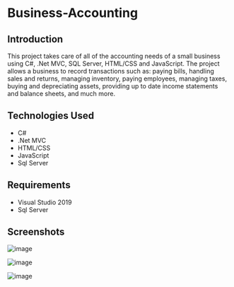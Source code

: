 # Business-Accounting

## Introduction  
This project takes care of all of the accounting needs of a small business using C#, .Net MVC, SQL Server, HTML/CSS and JavaScript.  The project allows a business to record transactions such as: paying bills, handling sales and returns, managing inventory, paying employees, managing taxes, buying and depreciating assets, providing up to date income statements and balance sheets, and much more. 

## Technologies Used  
*  C#  
* .Net MVC  
* HTML/CSS  
* JavaScript  
* Sql Server  

## Requirements
* Visual Studio 2019  
* Sql Server  

## Screenshots
![image](https://user-images.githubusercontent.com/60634063/92401373-84947200-f0fb-11ea-84d6-053bc97fedc5.png)

![image](https://user-images.githubusercontent.com/60634063/92401763-4d729080-f0fc-11ea-8f71-df7ee8568408.png)

![image](https://user-images.githubusercontent.com/60634063/92401919-ab9f7380-f0fc-11ea-9393-e235ce84a8ef.png)
